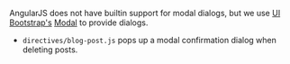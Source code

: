 AngularJS does not have builtin support for modal dialogs, but we use [UI Bootstrap's](http://angular-ui.github.io/bootstrap/)
[Modal](http://angular-ui.github.io/bootstrap/#/modal) to provide dialogs.

  - `directives/blog-post.js` pops up a modal confirmation dialog when deleting posts.
